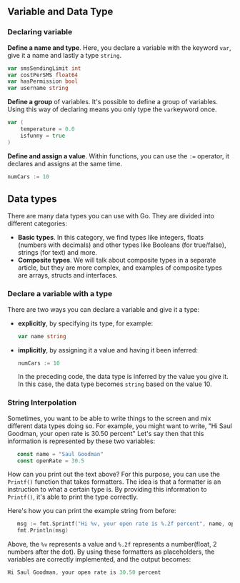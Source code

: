 ## Variable and Data Type
### Declaring variable
**Define a name and type**. Here, you declare a variable with the keyword `var`, give it a name and lastly a type `string`.

```go
var smsSendingLimit int
var costPerSMS float64
var hasPermission bool
var username string
 ```

**Define a group** of variables. It's possible to define a group of variables. Using this way of declaring means you only type the `var`keyword once.

```go
var (
	temperature = 0.0
	isfunny = true
)
```

**Define and assign a value**. Within functions, you can use the `:=` operator, it declares and assigns at the same time.
```go
numCars := 10
```

## Data types

There are many data types you can use with Go. They are divided into different categories:

- **Basic types**. In this category, we find types like integers, floats (numbers with decimals) and other types like Booleans (for true/false), strings (for text) and more.
- **Composite types**. We will talk about composite types in a separate article, but they are more complex, and examples of composite types are arrays, structs and interfaces.

### Declare a variable with a type

There are two ways you can declare a variable and give it a type:

- **explicitly**, by specifying its type, for example:

   ```go
   var name string
   ```

- **implicitly**, by assigning it a value and having it been inferred:

   ```go
   numCars := 10
   ```

   In the preceding code, the data type is inferred by the value you give it. In this case, the data type becomes `string` based on the value 10.
### String Interpolation
  Sometimes, you want to be able to write things to the screen and mix different data types doing so. For example, you might want to write, "Hi Saul Goodman, your open rate is 30.50 percent"
  Let's say then that this information is represented by these two variables:
 ```go
	const name = "Saul Goodman"
	const openRate = 30.5
 ```
 How can you print out the text above? For this purpose, you can use the  `Printf()`  function that takes formatters. The idea is that a formatter is an instruction to what a certain type is. By providing this information to  `Printf()`, it's able to print the type correctly.

Here's how you can print the example string from before:
 ```go
	msg := fmt.Sprintf("Hi %v, your open rate is %.2f percent", name, openRate)
	fmt.Println(msg)
```
Above, the `%v` represents a value and `%.2f` represents a number(float, 2 numbers after the dot). By using these formatters as placeholders, the variables are correctly implemented, and the output becomes:
```go
Hi Saul Goodman, your open rate is 30.50 percent
```

